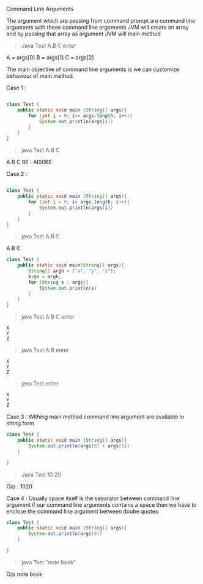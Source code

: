 Command Line Arguments

The argument which are passing from command prompt are command line arguments with these command line arguments JVM will create an array and by passing that array as argument JVM will main method

> Java Test A B C enter


A = args[0]
B = args[1]
C = args[2]

The main objective of command line arguments is we can customize behaviour of main method.



Case 1 : 

```java

class Test {
    public static void main (String[] args){
        for (int i = 0; i<= args.length; i++){
            System.out.println(args[i])
        }
    }
}
```

> java Test A B C

A
B
C 
RE : AI00BE



Case 2 :

```java

class Test {
    public static void main (String[] args){
        for (int i = 0; i< args.length; i++){
            System.out.println(args[i])
        }
    }
}
```

> java Test A B C

A
B
C 

```java
class Test {
    public static void main(String[] args){
        String[] argh = {"x", "y", "z"};
        args = argh;
        for (String s : args){
            System.out.println(s)
        }
    }
}

```

> java Test A B C enter
```
X
Y
Z
```
> java Test A B enter
```
X
Y
Z
```
> java Test enter
```
X
Y
Z
```

Case 3 : Withing main method command line argument are available in string form

```java
class Test {
    public static void main (String[] args){
        System.out.println(args[0] + args[1])
    }

}
```


> Java Test 10 20

O/p : 1020


Case 4 :
Usually space itself is the separator between command line argument if our command line arguments contains a space then we have to enclose the command line argument between doube quotes


```java
class Test {
    public static void main (String[] args){
        System.out.println(args[0])
    }

}
```
> java Test "note book"

O/p note book
